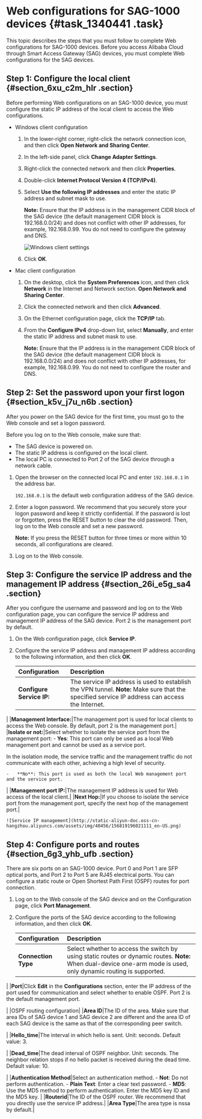 # Web configurations for SAG-1000 devices {#task_1340441 .task}

This topic describes the steps that you must follow to complete Web configurations for SAG-1000 devices. Before you access Alibaba Cloud through Smart Access Gateway \(SAG\) devices, you must complete Web configurations for the SAG devices.

## Step 1: Configure the local client {#section_6xu_c2m_hlr .section}

Before performing Web configurations on an SAG-1000 device, you must configure the static IP address of the local client to access the Web configurations.

-   Windows client configuration
    1.  In the lower-right corner, right-click the network connection icon, and then click **Open Network and Sharing Center**.
    2.  In the left-side panel, click **Change Adapter Settings**.
    3.  Right-click the connected network and then click **Properties**.
    4.  Double-click **Internet Protocol Version 4 \(TCP/IPv4\)**.
    5.  Select **Use the following IP addresses** and enter the static IP address and subnet mask to use.

        **Note:** Ensure that the IP address is in the management CIDR block of the SAG device \(the default management CIDR block is 192.168.0.0/24\) and does not conflict with other IP addresses, for example, 192.168.0.99. You do not need to configure the gateway and DNS.

        ![Windows client settings](http://static-aliyun-doc.oss-cn-hangzhou.aliyuncs.com/assets/img/40454/156819196021109_en-US.png)

    6.  Click **OK**.
-   Mac client configuration
    1.  On the desktop, click the **System Preferences** icon, and then click **Network** in the Internet and Network section. **Open Network and Sharing Center**.
    2.  Click the connected network and then click **Advanced**.
    3.  On the Ethernet configuration page, click the **TCP/IP** tab.
    4.  From the **Configure IPv4** drop-down list, select **Manually**, and enter the static IP address and subnet mask to use.

        **Note:** Ensure that the IP address is in the management CIDR block of the SAG device \(the default management CIDR block is 192.168.0.0/24\) and does not conflict with other IP addresses, for example, 192.168.0.99. You do not need to configure the router and DNS.


## Step 2: Set the password upon your first logon {#section_k5v_j7u_n6b .section}

After you power on the SAG device for the first time, you must go to the Web console and set a logon password.

Before you log on to the Web console, make sure that:

-   The SAG device is powered on.
-   The static IP address is configured on the local client.
-   The local PC is connected to Port 2 of the SAG device through a network cable.

1.  Open the browser on the connected local PC and enter `192.168.0.1` in the address bar. 

    `192.168.0.1` is the default web configuration address of the SAG device.

2.  Enter a logon password. We recommend that you securely store your logon password and keep it strictly confidential. If the password is lost or forgotten, press the RESET button to clear the old password. Then, log on to the Web console and set a new password.

    **Note:** If you press the RESET button for three times or more within 10 seconds, all configurations are cleared.

3.  Log on to the Web console.

## Step 3: Configure the service IP address and the management IP address {#section_26i_e5g_sa4 .section}

After you configure the username and password and log on to the Web configuration page, you can configure the service IP address and management IP address of the SAG device. Port 2 is the management port by default.

1.  On the Web configuration page, click **Service IP**.
2.  Configure the service IP address and management IP address according to the following information, and then click **OK**. 

    |Configuration|Description|
    |:------------|:----------|
    |**Configure Service IP:**|The service IP address is used to establish the VPN tunnel. **Note:** Make sure that the specified service IP address can access the Internet.

 |
    |**Management Interface:**|The management port is used for local clients to access the Web console. By default, port 2 is the management port.|
    |**Isolate or not:**|Select whether to isolate the service port from the management port:     -   **Yes**: This port can only be used as a local Web management port and cannot be used as a service port.

In the isolation mode, the service traffic and the management traffic do not communicate with each other, achieving a high level of security.

    -   **No**: This port is used as both the local Web management port and the service port.
 |
    |**Management port IP:**|The management IP address is used for Web access of the local client.|
    |**Next Hop:**|If you choose to isolate the service port from the management port, specify the next hop of the management port.|

    ![Service IP management](http://static-aliyun-doc.oss-cn-hangzhou.aliyuncs.com/assets/img/40456/156819196021111_en-US.png)


## Step 4: Configure ports and routes {#section_6g3_yhb_ufb .section}

There are six ports on an SAG-1000 device. Port 0 and Port 1 are SFP optical ports, and Port 2 to Port 5 are RJ45 electrical ports. You can configure a static route or Open Shortest Path First \(OSPF\) routes for port connection.

1.  Log on to the Web console of the SAG device and on the Configuration page, click **Port Management**.
2.  Configure the ports of the SAG device according to the following information, and then click **OK**. 

    |Configuration|Description|
    |:------------|:----------|
    |**Connection Type**|Select whether to access the switch by using static routes or dynamic routes. **Note:** When dual-device one-arm mode is used, only dynamic routing is supported.

 |
    |**Port**|Click **Edit** in the **Configurations** section, enter the IP address of the port used for communication and select whether to enable OSPF. Port 2 is the default management port.

 |
    |OSPF routing configuration|
    |**Area ID**|The ID of the area. Make sure that area IDs of SAG device 1 and SAG device 2 are different and the area ID of each SAG device is the same as that of the corresponding peer switch.

 |
    |**Hello\_time**|The interval in which hello is sent. Unit: seconds. Default value: 3.

 |
    |**Dead\_time**|The dead interval of OSPF neighbor. Unit: seconds. The neighbor relation stops if no hello packet is received during the dead time. Default value: 10.

 |
    |**Authentication Method**|Select an authentication method.     -   **Not**: Do not perform authentication.
    -   **Plain Text**: Enter a clear text password.
    -   **MD5**: Use the MD5 method to perform authentication. Enter the MD5 key ID and the MD5 key.
 |
    |**Routerid**|The ID of the OSPF router. We recommend that you directly use the service IP address.|
    |**Area Type**|The area type is nssa by default.|


